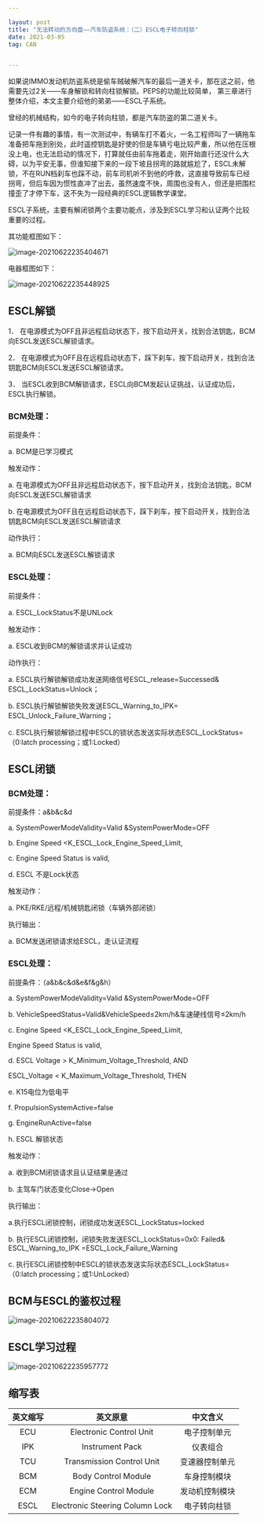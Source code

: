 ```yaml
---

layout: post
title: "无法转动的方向盘——汽车防盗系统：（二）ESCL电子转向柱锁"
date: 2021-03-05
tag: CAN


---
```


如果说IMMO发动机防盗系统是偷车贼破解汽车的最后一道关卡，那在这之前，他需要先过2关——车身解锁和转向柱锁解锁。PEPS的功能比较简单， 第三章进行整体介绍，本文主要介绍他的弟弟——ESCL子系统。

曾经的机械结构，如今的电子转向柱锁，都是汽车防盗的第二道关卡。

记录一件有趣的事情，有一次测试中，有辆车打不着火，一名工程师叫了一辆拖车准备把车拖到别处，此时遥控钥匙是好使的但是车辆亏电比较严重，所以他在压根没上电，也无法启动的情况下，打算就任由前车拖着走，刚开始直行还没什么大碍，以为平安无事，但谁知接下来的一段下坡且拐弯的路就尴尬了，ESCL未解锁，不在RUN档刹车也踩不动，前车司机听不到他的呼救，这直接导致前车已经拐弯，但后车因为惯性直冲了出去，虽然速度不快，周围也没有人，但还是把围栏撞歪了才停下车，这不失为一段经典的ESCL逻辑教学课堂。

ESCL子系统，主要有解闭锁两个主要功能点，涉及到ESCL学习和认证两个比较重要的过程。

其功能框图如下：

![image-20210622235404671](/images/image-20210622235404671.png)

电器框图如下：

![image-20210622235448925](/images\image-20210622235448925.png)

## ESCL解锁

1． 在电源模式为OFF且非远程启动状态下，按下启动开关，找到合法钥匙，BCM向ESCL发送ESCL解锁请求。

2． 在电源模式为OFF且在远程启动状态下，踩下刹车，按下启动开关，找到合法钥匙BCM向ESCL发送ESCL解锁请求。

3． 当ESCL收到BCM解锁请求，ESCL向BCM发起认证挑战，认证成功后，ESCL执行解锁。

### BCM处理：

前提条件：

a.    BCM是已学习模式

触发动作：

a.    在电源模式为OFF且非远程启动状态下，按下启动开关，找到合法钥匙，BCM向ESCL发送ESCL解锁请求

b.    在电源模式为OFF且在远程启动状态下，踩下刹车，按下启动开关，找到合法钥匙BCM向ESCL发送ESCL解锁请求

动作执行：

a.    BCM向ESCL发送ESCL解锁请求

### ESCL处理：

前提条件：

a.   ESCL_LockStatus不是UNLock

触发动作：

a.   ESCL收到BCM的解锁请求并认证成功

动作执行：

a. ESCL执行解锁解锁成功发送网络信号ESCL_release=Successed& ESCL_LockStatus=Unlock；

b. ESCL执行解锁解锁失败发送ESCL_Warning_to_IPK= ESCL_Unlock_Failure_Warning；

c. ESCL执行解锁解锁过程中ESCL的锁状态发送实际状态ESCL_LockStatus= （0:latch processing；或1:Locked）

## ESCL闭锁

### BCM处理：

前提条件：a&b&c&d

a.     SystemPowerModeValidity=Valid &SystemPowerMode=OFF

b.     Engine Speed <K_ESCL_Lock_Engine_Speed_Limit,

c.     Engine Speed Status is valid, 

d.     ESCL 不是Lock状态

触发动作：

a.    PKE/RKE/远程/机械钥匙闭锁（车辆外部闭锁）

执行输出：

a.    BCM发送闭锁请求给ESCL，走认证流程

### ESCL处理：

前提条件：（a&b&c&d&e&f&g&h）

a.     SystemPowerModeValidity=Valid &SystemPowerMode=OFF

b.     VehicleSpeedStatus=Valid&VehicleSpeed≤2km/h&车速硬线信号≤2km/h

c.     Engine Speed <K_ESCL_Lock_Engine_Speed_Limit,

Engine Speed Status is valid, 

d.     ESCL Voltage > K_Minimum_Voltage_Threshold, AND

ESCL_Voltage < K_Maximum_Voltage_Threshold, THEN

e.     K15电位为低电平

f.     PropulsionSystemActive=false

g.     EngineRunActive=false

h.     ESCL 解锁状态

触发动作：

a.    收到BCM闭锁请求且认证结果是通过

b.    主驾车门状态变化Close->Open

执行输出：

a.执行ESCL闭锁控制，闭锁成功发送ESCL_LockStatus=locked

b. 执行ESCL闭锁控制，闭锁失败发送ESCL_LockStatus=0x0: Failed& ESCL_Warning_to_IPK =ESCL_Lock_Failure_Warning

c. 执行ESCL闭锁控制中ESCL的锁状态发送实际状态ESCL_LockStatus= （0:latch processing；或1:UnLocked）

## BCM与ESCL的鉴权过程

![image-20210622235804072](\images\image-20210622235804072.png)

## ESCL学习过程

![image-20210622235957772](\images\image-20210622235957772.png)



## 缩写表

| ‎英文缩写 |             ‎英文原意             |    ‎中文含义    |
| :------: | :------------------------------: | :------------: |
|   ‎ECU    |     ‎Electronic Control Unit      |  ‎电子控制单元  |
|   ‎IPK    |         ‎Instrument Pack          |    ‎仪表组合    |
|   ‎TCU    |    ‎Transmission  Control Unit    | ‎变速器控制单元 |
|   ‎BCM    |       ‎Body Control  Module       |  ‎车身控制模块  |
|   ‎ECM    |      ‎Engine Control  Module      | ‎发动机控制模块 |
|   ESCL   | Electronic Steering Column  Lock |  电子转向柱锁  |

